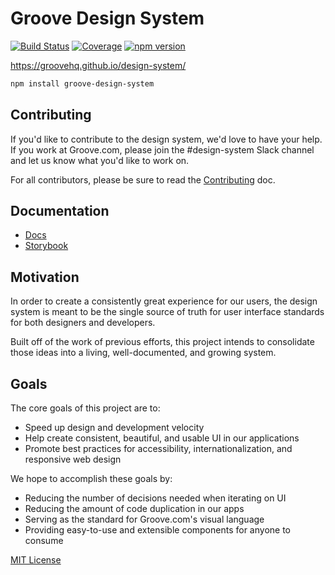 
# Groove Design System

[![Build Status][travis-badge]][travis]
[![Coverage][coverage-badge]][coverage]
[![npm version][npm version]][npm version]

[travis-badge]: https://img.shields.io/travis/groovehq/design-system/master.svg?style=flat-square
[travis]: https://travis-ci.org/groovehq/design-system
[coverage-badge]: https://img.shields.io/codecov/c/github/groovehq/design-system.svg?style=flat-square
[coverage]: https://codecov.io/github/groovehq/design-system
[npm version]: https://img.shields.io/npm/v/groove-design-system.svg?style=flat-square

https://groovehq.github.io/design-system/

```sh
npm install groove-design-system
```

## Contributing

If you'd like to contribute to the design system, we'd love to have your help.
If you work at Groove.com, please join the #design-system Slack channel and let us know what you'd like to work on.

For all contributors, please be sure to read the [Contributing](docs/Contributing.md) doc.

## Documentation

- [Docs][site]
- [Storybook][storybook]

## Motivation

In order to create a consistently great experience for our users,
the design system is meant to be the single source of truth for user interface standards
for both designers and developers.

Built off of the work of previous efforts, this project intends
to consolidate those ideas into a living, well-documented, and growing system.

## Goals

The core goals of this project are to:

- Speed up design and development velocity
- Help create consistent, beautiful, and usable UI in our applications
- Promote best practices for accessibility, internationalization, and responsive web design

We hope to accomplish these goals by:

- Reducing the number of decisions needed when iterating on UI
- Reducing the amount of code duplication in our apps
- Serving as the standard for Groove.com's visual language
- Providing easy-to-use and extensible components for anyone to consume

[site]: https://groovehq.github.io/design-system/
[storybook]: https://groovehq.github.io/design-system/storybook/

[MIT License](LICENSE.md)
